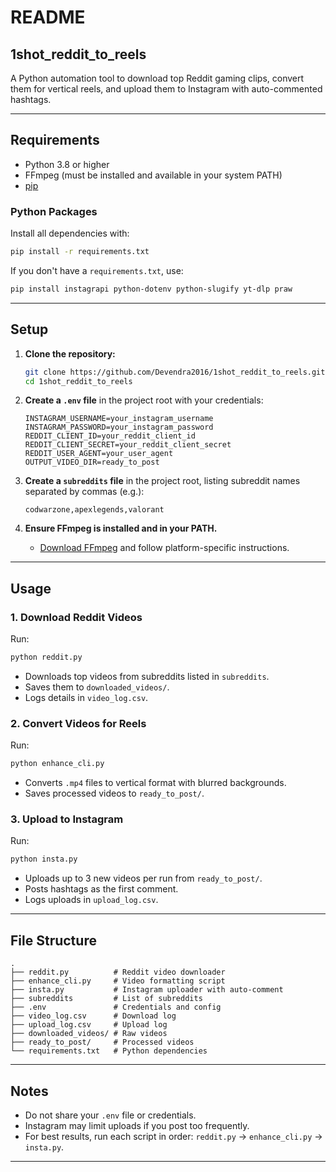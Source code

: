 # README

## 1shot_reddit_to_reels

A Python automation tool to download top Reddit gaming clips, convert them for vertical reels, and upload them to Instagram with auto-commented hashtags.

---

## Requirements

- Python 3.8 or higher
- FFmpeg (must be installed and available in your system PATH)
- [pip](https://pip.pypa.io/en/stable/installation/)

### Python Packages

Install all dependencies with:

```bash
pip install -r requirements.txt
```

If you don't have a `requirements.txt`, use:

```bash
pip install instagrapi python-dotenv python-slugify yt-dlp praw
```

---

## Setup

1. **Clone the repository:**
   ```bash
   git clone https://github.com/Devendra2016/1shot_reddit_to_reels.git
   cd 1shot_reddit_to_reels
   ```

2. **Create a `.env` file** in the project root with your credentials:
   ```
   INSTAGRAM_USERNAME=your_instagram_username
   INSTAGRAM_PASSWORD=your_instagram_password
   REDDIT_CLIENT_ID=your_reddit_client_id
   REDDIT_CLIENT_SECRET=your_reddit_client_secret
   REDDIT_USER_AGENT=your_user_agent
   OUTPUT_VIDEO_DIR=ready_to_post
   ```

3. **Create a `subreddits` file** in the project root, listing subreddit names separated by commas (e.g.):
   ```
   codwarzone,apexlegends,valorant
   ```

4. **Ensure FFmpeg is installed and in your PATH.**
   - [Download FFmpeg](https://ffmpeg.org/download.html) and follow platform-specific instructions.

---

## Usage

### 1. Download Reddit Videos

Run:
```bash
python reddit.py
```
- Downloads top videos from subreddits listed in `subreddits`.
- Saves them to `downloaded_videos/`.
- Logs details in `video_log.csv`.

### 2. Convert Videos for Reels

Run:
```bash
python enhance_cli.py
```
- Converts `.mp4` files to vertical format with blurred backgrounds.
- Saves processed videos to `ready_to_post/`.

### 3. Upload to Instagram

Run:
```bash
python insta.py
```
- Uploads up to 3 new videos per run from `ready_to_post/`.
- Posts hashtags as the first comment.
- Logs uploads in `upload_log.csv`.

---

## File Structure

```
.
├── reddit.py          # Reddit video downloader
├── enhance_cli.py     # Video formatting script
├── insta.py           # Instagram uploader with auto-comment
├── subreddits         # List of subreddits
├── .env               # Credentials and config
├── video_log.csv      # Download log
├── upload_log.csv     # Upload log
├── downloaded_videos/ # Raw videos
├── ready_to_post/     # Processed videos
└── requirements.txt   # Python dependencies
```

---

## Notes

- Do not share your `.env` file or credentials.
- Instagram may limit uploads if you post too frequently.
- For best results, run each script in order: `reddit.py` → `enhance_cli.py` → `insta.py`.

---
